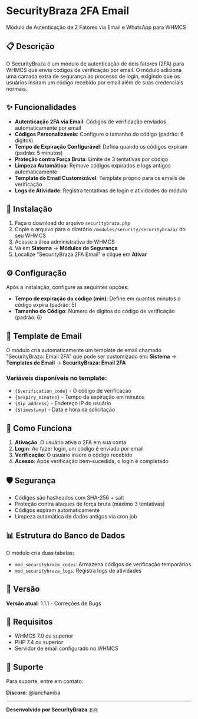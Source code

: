 # SecurityBraza 2FA Email

Módulo de Autenticação de 2 Fatores via Email e WhatsApp para WHMCS

## 📋 Descrição

O SecurityBraza é um módulo de autenticação de dois fatores (2FA) para WHMCS que envia códigos de verificação por email. O módulo adiciona uma camada extra de segurança ao processo de login, exigindo que os usuários insiram um código recebido por email além de suas credenciais normais.

## ✨ Funcionalidades

- **Autenticação 2FA via Email**: Códigos de verificação enviados automaticamente por email
- **Códigos Personalizáveis**: Configure o tamanho do código (padrão: 6 dígitos)
- **Tempo de Expiração Configurável**: Defina quando os códigos expiram (padrão: 5 minutos)
- **Proteção contra Força Bruta**: Limite de 3 tentativas por código
- **Limpeza Automática**: Remove códigos expirados e logs antigos automaticamente
- **Template de Email Customizável**: Template próprio para os emails de verificação
- **Logs de Atividade**: Registra tentativas de login e atividades do módulo

## 🚀 Instalação

1. Faça o download do arquivo `securitybraza.php`
2. Copie o arquivo para o diretório `/modules/security/securitybraza/` do seu WHMCS
3. Acesse a área administrativa do WHMCS
4. Vá em **Sistema** → **Módulos de Segurança**
5. Localize "SecurityBraza 2FA Email" e clique em **Ativar**

## ⚙️ Configuração

Após a instalação, configure as seguintes opções:

- **Tempo de expiração do código (min)**: Define em quantos minutos o código expira (padrão: 5)
- **Tamanho do Código**: Número de dígitos do código de verificação (padrão: 6)

## 📧 Template de Email

O módulo cria automaticamente um template de email chamado "SecurityBraza: Email 2FA" que pode ser customizado em:
**Sistema** → **Templates de Email** → **SecurityBraza: Email 2FA**

### Variáveis disponíveis no template:
- `{$verification_code}` - O código de verificação
- `{$expiry_minutes}` - Tempo de expiração em minutos
- `{$ip_address}` - Endereço IP do usuário
- `{$timestamp}` - Data e hora da solicitação

## 🔧 Como Funciona

1. **Ativação**: O usuário ativa o 2FA em sua conta
2. **Login**: Ao fazer login, um código é enviado por email
3. **Verificação**: O usuário insere o código recebido
4. **Acesso**: Após verificação bem-sucedida, o login é completado

## 🛡️ Segurança

- Códigos são hasheados com SHA-256 + salt
- Proteção contra ataques de força bruta (máximo 3 tentativas)
- Códigos expiram automaticamente
- Limpeza automática de dados antigos via cron job

## 📊 Estrutura do Banco de Dados

O módulo cria duas tabelas:

- `mod_securitybraza_codes`: Armazena códigos de verificação temporários
- `mod_securitybraza_logs`: Registra logs de atividades

## 🔄 Versão

**Versão atual**: 1.1.1 - Correções de Bugs

## 📝 Requisitos

- WHMCS 7.0 ou superior
- PHP 7.4 ou superior
- Servidor de email configurado no WHMCS

## 🐛 Suporte

Para suporte, entre em contato:

**Discord**: @ianchamba

---

**Desenvolvido por SecurityBraza** 🇧🇷
